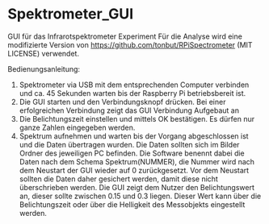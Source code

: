 # Spektrometer_GUI
GUI für das Infrarotspektrometer Experiment
Für die Analyse wird eine modifizierte Version von https://github.com/tonbut/RPiSpectrometer (MIT LICENSE) verwendet.

Bedienungsanleitung:
1. Spektrometer via USB mit dem entsprechenden Computer verbinden und ca. 45 Sekunden warten bis der Raspberry Pi betriebsbereit ist.
2. Die GUI starten und den Verbindungsknopf drücken. Bei einer erfolgreichen Verbindung zeigt das GUI Verbindung Aufgebaut an
3. Die Belichtungszeit einstellen und mittels OK bestätigen. Es dürfen nur ganze Zahlen eingegeben werden.
4. Spektrum aufnehmen und warten bis der Vorgang abgeschlossen ist und die Daten übertragen wurden. Die Daten sollten sich im Bilder Ordner des jeweiligen PC befinden. Die Software benennt dabei die Daten nach dem Schema Spektrum(NUMMER), die Nummer wird nach dem Neustart der GUI wieder auf 0 zurückgesetzt. Vor dem Neustart sollten die Daten daher gesichert werden, damit diese nicht überschrieben werden.
Die GUI zeigt dem Nutzer den Belichtungswert an, dieser sollte zwischen 0.15 und 0.3 liegen. Dieser Wert kann über die Belichtungszeit oder über die Helligkeit des Messobjekts eingestellt werden.
